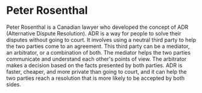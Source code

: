 # Peter Rosenthal

Peter Rosenthal is a Canadian lawyer who developed the concept of ADR (Alternative Dispute Resolution). ADR is a way for people to solve their disputes without going to court. It involves using a neutral third party to help the two parties come to an agreement. This third party can be a mediator, an arbitrator, or a combination of both. The mediator helps the two parties communicate and understand each other's points of view. The arbitrator makes a decision based on the facts presented by both parties. ADR is faster, cheaper, and more private than going to court, and it can help the two parties reach a resolution that is more likely to be accepted by both sides.
